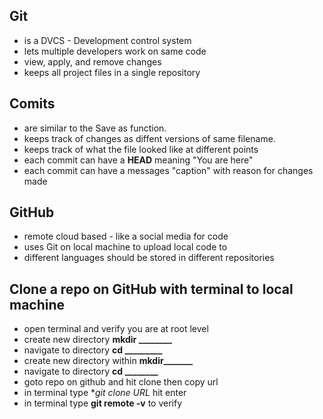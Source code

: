 ## Git 
- is a DVCS - Development control system
- lets multiple developers work on same code
- view, apply, and remove changes
- keeps all project files in a single repository

## Comits
- are similar to the Save as function.
- keeps track of changes as diffent versions of same filename.
- keeps track of what the file looked like at different points
- each commit can have a **HEAD** meaning "You are here"
- each commit can have a messages "caption" with reason for changes made

## GitHub 
- remote cloud based - like a social media for code
- uses Git on local machine to upload local code to <GitHub>
- different languages should be stored in different repositories
  
## Clone a repo on GitHub with terminal to local machine
- open terminal and verify you are at root level
- create new directory **mkdir ________**
- navigate to directory **cd _________**
- create new directory within **mkdir_______**
- navigate to directory **cd ________**
- goto repo on github and hit clone then copy url
- in terminal type **git clone *URL** hit enter
- in terminal type **git remote -v** to verify
